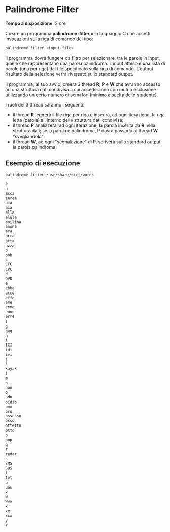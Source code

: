 # Palindrome Filter
**Tempo a disposizione**: 2 ore

Creare un programma **palindrome-filter.c** in linguaggio C che accetti invocazioni sulla riga di comando del tipo:
```bash
palindrome-filter <input-file>
```

Il programma dovrà fungere da filtro per selezionare, tra le parole in input, quelle che rappresentano una parola palindroma. L'input atteso è una lista di parole (una per riga) dal file specificato sulla riga di comando. L'output risultato della selezione verrà riversato sullo standard output.

Il programma, al suo avvio, creerà 3 thread **R**, **P** e **W** che avranno accesso ad una struttura dati condivisa a cui accederanno con mutua esclusione utilizzando un certo numero di semafori (minimo a scelta dello studente).

I ruoli dei 3 thread saranno i seguenti:
- il thread **R** leggerà il file riga per riga e inserirà, ad ogni iterazione, la riga letta (parola) all'interno della struttura dati condivisa;
- il thread **P** analizzerà, ad ogni iterazione, la parola inserita da **R** nella struttura dati; se la parola è palindroma, P dovrà passarla al thread **W** "svegliandolo";
- il thread **W**, ad ogni "segnalazione" di P, scriverà sullo standard output la parola palindroma.



## Esempio di esecuzione
```bash
palindrome-filter /usr/share/dict/words

è
a
acca
aerea
afa
aia
alla
alula
anilina
anona
ara
arra
atta
azza
b
bob
c
CFC
CPC
d
DVD
e
ebbe
ecce
effe
eme
emme
enne
erre
f
g
gag
h
i
ICI
idi
ivi
j
k
kayak
l
m
n
non
o
odo
oidio
omo
oro
ossesso
osso
ottetto
otto
p
pop
q
r
radar
s
SMS
SOS
t
tot
u
uau
v
w
www
x
xx
xxx
y
z
```